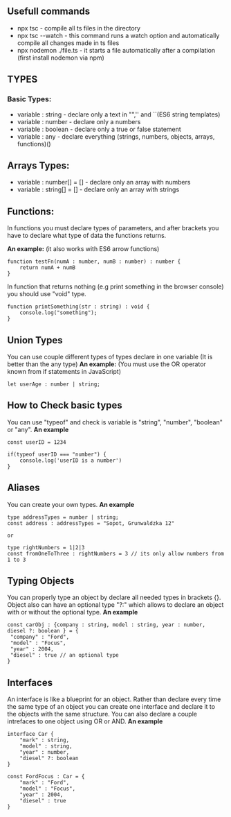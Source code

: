 ## Usefull commands
- npx tsc - compile all ts files in the directory
- npx tsc --watch - this command runs a watch option and automatically compile all changes made in ts files 
- npx nodemon ./file.ts - it starts a file automatically after a compilation (first install nodemon via npm)

## TYPES
### Basic Types:
- variable : string - declare only a text in "",'' and ``(ES6 string templates)
- variable : number - declare only a numbers
- variable : boolean - declare only a true or false statement
- variable : any - declare everything (strings, numbers, objects, arrays, functions)()

## Arrays Types:
- variable : number[] = [] - declare only an array with numbers
- variable : string[] = [] - declare only an array with strings

## Functions:
In functions you must declare types of parameters, and after brackets you have to declare what type of data the functions returns.

**An example:**
(it also works with ES6 arrow functions)
```
function testFn(numA : number, numB : number) : number {
    return numA + numB
}
```
In function that returns nothing (e.g print something in the browser console) you should use "void" type.
```
function printSomething(str : string) : void {
    console.log("something");
}
```

## Union Types
You can use couple different types of types declare in one variable (It is better than the any type)
**An example:**
(You must use the OR operator known from if statements in JavaScript)
```
let userAge : number | string;
```

## How to Check basic types
You can use "typeof" and check is variable is "string", "number", "boolean" or "any".
**An example**
```
const userID = 1234

if(typeof userID === "number") {
    console.log('userID is a number')
}

```

## Aliases
You can create your own types.
**An example**
```
type addressTypes = number | string;
const address : addressTypes = "Sopot, Grunwaldzka 12"

or

type rightNumbers = 1|2|3
const fromOneToThree : rightNumbers = 3 // its only allow numbers from 1 to 3 

```

## Typing Objects
You can properly type an object by declare all needed types in brackets {}. Object also can have an optional type "?:" which allows to declare an object with or without the optional type.
**An example**
```
const carObj : {company : string, model : string, year : number, diesel ?: boolean } = {
 "company" : "Ford",
 "model" : "Focus",
 "year" : 2004,
 "diesel" : true // an optional type
}
```

## Interfaces
An interface is like a blueprint for an object. Rather than declare every time the same type of an object you can create one interface and declare it to the objects with the same structure. You can also declare a couple intrefaces to one object using OR or AND. 
**An example**
```
interface Car {
    "mark" : string,
    "model" : string,
    "year" : number,
    "diesel" ?: boolean
}

const FordFocus : Car = {
    "mark" : "Ford",
    "model" : "Focus",
    "year" : 2004,
    "diesel" : true
}


```